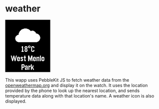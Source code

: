 # weather

![screenshot](weather-screenshot.png)

This wapp uses PebbleKit JS to fetch weather data from the 
[openweathermap.org](http://openweathermap.org/) and display it on the watch. 
It uses the location provided by the phone to look up the nearest location, and
sends temperature data along with that location's name. A weather icon is also
displayed.
